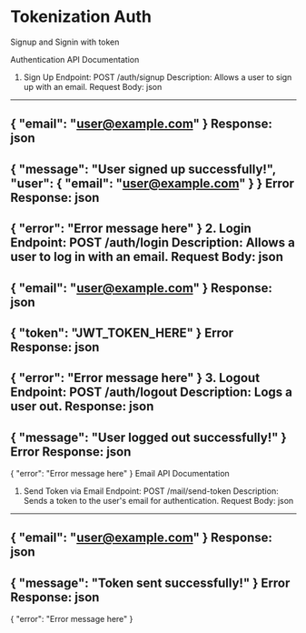 # Tokenization Auth
 Signup and Signin with token











Authentication API Documentation
1. Sign Up
Endpoint: POST /auth/signup
Description: Allows a user to sign up with an email.
Request Body:
json
-----
{
  "email": "user@example.com"
}
Response:
json
-----
{
  "message": "User signed up successfully!",
  "user": {
    "email": "user@example.com"
  }
}
Error Response:
json
-----
{
  "error": "Error message here"
}
2. Login
Endpoint: POST /auth/login
Description: Allows a user to log in with an email.
Request Body:
json
-----
{
  "email": "user@example.com"
}
Response:
json
-----
{
  "token": "JWT_TOKEN_HERE"
}
Error Response:
json
-----
{
  "error": "Error message here"
}
3. Logout
Endpoint: POST /auth/logout
Description: Logs a user out.
Response:
json
-----
{
  "message": "User logged out successfully!"
}
Error Response:
json
-----
{
  "error": "Error message here"
}
Email API Documentation
1. Send Token via Email
Endpoint: POST /mail/send-token
Description: Sends a token to the user's email for authentication.
Request Body:
json
-----
{
  "email": "user@example.com"
}
Response:
json
-----
{
  "message": "Token sent successfully!"
}
Error Response:
json
-----
{
  "error": "Error message here"
}
